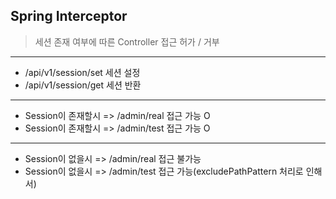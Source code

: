 ## Spring Interceptor

> 세션 존재 여부에 따른 Controller 접근 허가 / 거부

***

* /api/v1/session/set 세션 설정
* /api/v1/session/get 세션 반환

***

* Session이 존재할시 => /admin/real 접근 가능 O
* Session이 존재할시 => /admin/test 접근 가능 O

***

* Session이 없을시 => /admin/real 접근 불가능
* Session이 없을시 => /admin/test 접근 가능(excludePathPattern 처리로 인해서)
